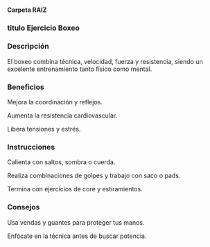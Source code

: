 #### Carpeta RAIZ 


### titulo Ejercicio Boxeo

### Descripción
El boxeo combina técnica, velocidad, fuerza y resistencia, siendo un excelente entrenamiento tanto físico como mental.


### Beneficios
Mejora la coordinación y reflejos.

Aumenta la resistencia cardiovascular.

Libera tensiones y estrés.


### Instrucciones
Calienta con saltos, sombra o cuerda.

Realiza combinaciones de golpes y trabajo con saco o pads.

Termina con ejercicios de core y estiramientos.

### Consejos
Usa vendas y guantes para proteger tus manos.

Enfócate en la técnica antes de buscar potencia.

